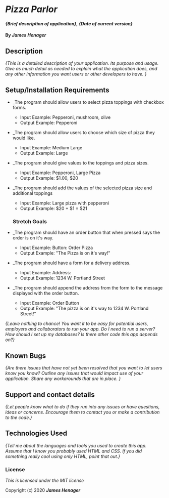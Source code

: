 # _Pizza Parlor_

#### _{Brief description of application}, {Date of current version}_

#### By _**James Henager**_

## Description

_{This is a detailed description of your application. Its purpose and usage.  Give as much detail as needed to explain what the application does, and any other information you want users or other developers to have. }_

## Setup/Installation Requirements

* _The program should allow users to select pizza toppings with checkbox forms.
    - Input Example: Pepperoni, mushroom, olive
    - Output Example: Pepperoni

* _The program should allow users to choose which size of pizza they would like.
    - Input Example: Medium Large
    - Output Example: Large

* _The program should give values to the toppings and pizza sizes.
    - Input Example: Pepperoni, Large Pizza
    - Output Example: $1.00, $20

* _The program should add the values of the selected pizza size and additional toppings
    - Input Example: Large pizza with pepperoni
    - Output Example: $20 + $1 = $21

    ### Stretch Goals

* _The program should have an order button that when pressed says the order is on it's way.
    - Input Example: Button: Order Pizza
    - Output Example: "The Pizza is on it's way!"

* _The program should have a form for a delivery address.
    - Input Example: Address:
    - Output Example: 1234 W. Portland Street

* _The program should append the address from the form to the message displayed with the order button.
    - Input Example: Order Button
    - Output Example: "The pizza is on it's way to 1234 W. Portland Street!"








_{Leave nothing to chance! You want it to be easy for potential users, employers and collaborators to run your app. Do I need to run a server? How should I set up my databases? Is there other code this app depends on?}_

## Known Bugs

_{Are there issues that have not yet been resolved that you want to let users know you know?  Outline any issues that would impact use of your application.  Share any workarounds that are in place. }_

## Support and contact details

_{Let people know what to do if they run into any issues or have questions, ideas or concerns.  Encourage them to contact you or make a contribution to the code.}_

## Technologies Used

_{Tell me about the languages and tools you used to create this app. Assume that I know you probably used HTML and CSS. If you did something really cool using only HTML, point that out.}_

### License

*This is licensed under the MIT license*

Copyright (c) 2020 **_James Henager_**
